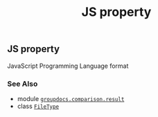 ﻿---
title: JS property
second_title: GroupDocs.Comparison for Python via .NET API References
description: 
type: docs
url: /python-net/groupdocs.comparison.result/filetype/js/
is_root: false
weight: 640
---

## JS property


JavaScript Programming Language format

### See Also
* module [`groupdocs.comparison.result`](../../)
* class [`FileType`](/comparison/python-net/groupdocs.comparison.result/filetype)
